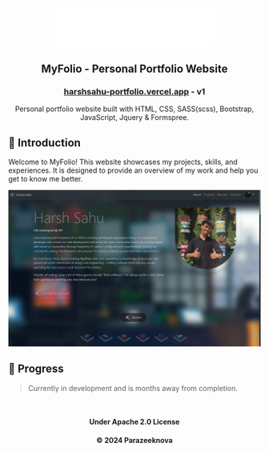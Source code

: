 <div align="center">
<img src="resources/logo/logo-white.svg" width="320"></img>
</div>

<div align="center">

## MyFolio - Personal Portfolio Website
<h3><a href="https://harshsahu-portfolio.vercel.app/">harshsahu-portfolio.vercel.app</a> - v1</h3> 
</div>

<p align="center">Personal portfolio website built with HTML, CSS, SASS(scss), Bootstrap, JavaScript, Jquery & Formspree.
</p>

## 👀 Introduction

Welcome to MyFolio! This website showcases my projects, skills, and experiences. It is designed to provide an overview of my work and help you get to know me better.

![demo](resources/Projects/perfectssdosentexists.png)

## 🌴 Progress

> Currently in development and is months away from completion.

&nbsp;

<div align="center">

#### Under Apache 2.0 License
#### &copy; 2024 Parazeeknova
</div>